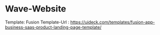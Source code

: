 # Wave-Website

Template: Fusion
Template-Url : https://uideck.com/templates/fusion-app-business-saas-product-landing-page-template/
